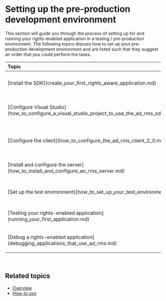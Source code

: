 Setting up the pre-production development environment
======================================================================================================================================

This section will guide you through the process of setting up for and running your rights-enabled application in a testing / pre-production environment. The following topics discuss how to set up your pre-production development environment and are listed such that they suggest an order that you could perform the tasks.

<table>
<colgroup>
<col width="50%" />
<col width="50%" />
</colgroup>
<thead>
<tr class="header">
<th align="left">Topic</th>
<th align="left">Description</th>
</tr>
</thead>
<tbody>
<tr class="odd">
<td align="left"><p>[Install the SDK](create_your_first_rights_aware_application.md)</p></td>
<td align="left"><p>This topic guides you through installing the developer tools.</p></td>
</tr>
<tr class="even">
<td align="left"><p>[Configure Visual Studio](how_to_configure_a_visual_studio_project_to_use_the_ad_rms_sdk_2_0.md)</p></td>
<td align="left"><p>This topic contains instructions about how to configure a Visual Studio project to use the Rights Management Services SDK 2.1.</p></td>
</tr>
<tr class="odd">
<td align="left"><p>[Configure the client](how_to_configure_the_ad_rms_client_2_0.md)</p></td>
<td align="left"><p>This topic contains instructions about how to configure the Active Directory Rights Management Services Client 2.1.</p></td>
</tr>
<tr class="even">
<td align="left"><p>[Install and configure the server](how_to_install_and_configure_an_rms_server.md)</p></td>
<td align="left"><p>This topic covers the steps to install and configure and RMS Sever for testing your rights-enabled application.</p></td>
</tr>
<tr class="odd">
<td align="left"><p>[Set up the test environment](how_to_set_up_your_test_environment.md)</p></td>
<td align="left"><p>Your rights-enabled application can be tested with different server options.</p></td>
</tr>
<tr class="even">
<td align="left"><p>[Testing your rights-enabled application](running_your_first_application.md)</p></td>
<td align="left"><p>This topic describes the steps you need to complete to test your RMS SDK 2.1 rights-enabled application.</p></td>
</tr>
<tr class="odd">
<td align="left"><p>[Debug a rights-enabled application](debugging_applications_that_use_ad_rms.md)</p></td>
<td align="left"><p>The following topic shows how to debug your application and use the Windows Event Log.</p></td>
</tr>
</tbody>
</table>

 

<span id="related_topics"></span>Related topics
-----------------------------------------------

* [Overview](ad_rms_overview.md)
* [How-to use](how_to_use_msipc.md)
 

 



